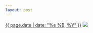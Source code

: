 ```yaml
---
layout: post
---
```


<p>
  <time><a href="/181">{{ page.date | date: "%e %B, %Y" }}</a></time>
  <a href="/181"><img src="{{ site.assets_url }}/181-640.jpg" srcset="{{ site.assets_url }}/181-1280.jpg 1280w, {{ site.assets_url }}/181-960.jpg 960w, {{ site.assets_url }}/181-640.jpg 640w, {{ site.assets_url }}/181-320.jpg 320w" sizes="(min-width: 700px) 50vw, calc(100vw - 2rem)" /></a>
</p>
